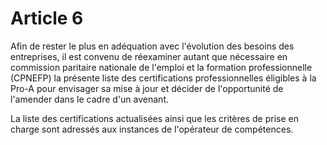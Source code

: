 # Article 6

Afin de rester le plus en adéquation avec l'évolution des besoins des entreprises, il est convenu de réexaminer autant que nécessaire en commission paritaire nationale de l'emploi et la formation professionnelle (CPNEFP) la présente liste des certifications professionnelles éligibles à la Pro-A pour envisager sa mise à jour et décider de l'opportunité de l'amender dans le cadre d'un avenant.

La liste des certifications actualisées ainsi que les critères de prise en charge sont adressés aux instances de l'opérateur de compétences.

